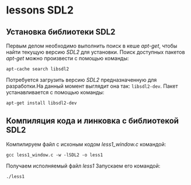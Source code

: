 # lessons SDL2

## Установка библиотеки SDL2

Первым делом необходимо выполнить поиск в кеше *apt-get*, чтобы найти текущую версию *SDL2* для установки. Поиск доступных пакетов *apt-get* можно произвести с помощью команды:

`apt-cache search libsdl2`

Потребуется загрузить версию *SDL2* предназначенную для разработки.На данный момент выглядит она так: `libsdl2-dev`. Пакет устанавливается с помощью команды:

`apt-get install libsdl2-dev`

## Компиляция кода и линковка с библиотекой SDL2

Компилируем файл с исхоным кодом *less1_window.c* командой:

`gcc less1_window.c -w -lSDL2 -o less1`

Получаем исполняемый файл *less1*
Запускаем его командой:

`./less1`
